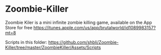 # Zoombie-Killer
Zoombie Kiler is a mini infinite zombie killing game, available on the App Store for free https://itunes.apple.com/us/app/brutalworld/id1089983157?mt=8

Scripts in this folder: https://github.com/shbli/Zoombie-Killer/tree/master/ZoombieKiller/Assets/Scripts
